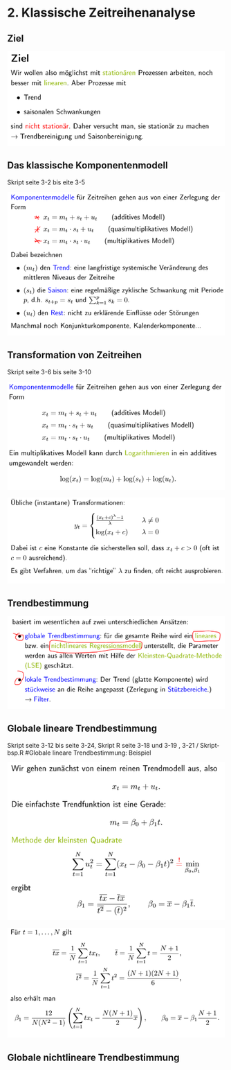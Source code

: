 # 2. Klassische Zeitreihenanalyse

## Ziel

![](.gitbook/assets/c-ziel.PNG)

## Das klassische Komponentenmodell 

Skript seite 3-2 bis eite 3-5

![](.gitbook/assets/1-komponenten.PNG)

## Transformation von Zeitreihen 

Skript seite 3-6 bis seite 3-10



![](.gitbook/assets/2-transformation1.PNG)

![](.gitbook/assets/3-transformation2.PNG)

## Trendbestimmung

![](.gitbook/assets/4-global-lokal-trend.PNG)

## Globale lineare Trendbestimmung 

Skript seite 3-12 bis seite 3-24,  Skript R seite 3-18 und 3-19 , 3-21 / Skript-bsp.R \#Globale lineare Trendbestimmung: Beispiel

![](.gitbook/assets/5-global-linear-trend.PNG)

![](.gitbook/assets/6-global-linear-trend-2.PNG)

## Globale nichtlineare Trendbestimmung 

